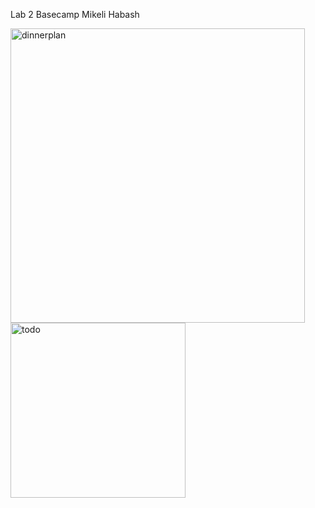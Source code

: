 Lab 2 Basecamp
Mikeli Habash

<img width="471" alt="dinnerplan" src="https://user-images.githubusercontent.com/31967044/133821756-28ce5315-840c-4455-9d83-ddd48cc35777.PNG">
<img width="280" alt="todo" src="https://user-images.githubusercontent.com/31967044/133821771-664227d0-cb1d-486a-b23f-dc72493112f0.PNG">
